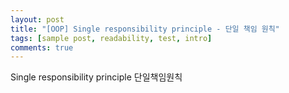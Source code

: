 ```yaml
---
layout: post
title: "[OOP] Single responsibility principle - 단일 책임 원칙"
tags: [sample post, readability, test, intro]
comments: true
---
```



Single responsibility principle
단일책임원칙
